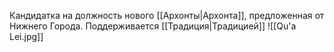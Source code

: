 Кандидатка на должность нового [[Архонты|Архонта]], предложенная от Нижнего Города. Поддерживается [[Традиция|Традицией]] ![[Qu'a Lei.jpg]]